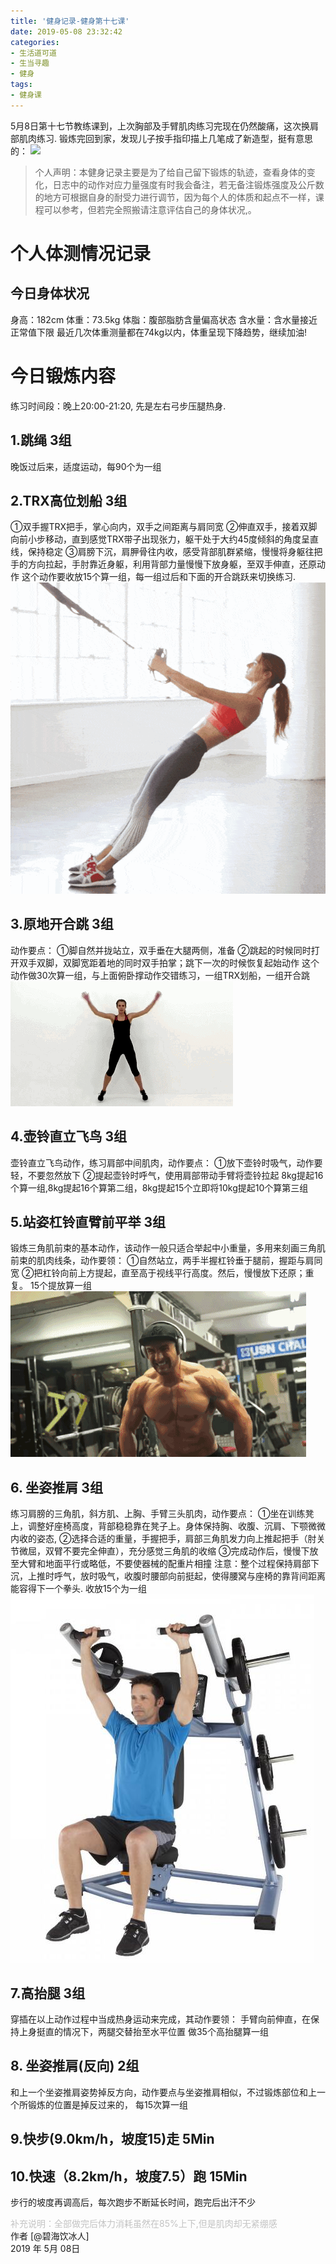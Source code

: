 ```yaml
---
title: '健身记录-健身第十七课'
date: 2019-05-08 23:32:42
categories:
- 生活道可道
- 生当寻趣
- 健身
tags:
- 健身课
---
```



5月8日第十七节教练课到，上次胸部及手臂肌肉练习完现在仍然酸痛，这次换肩部肌肉练习.
锻炼完回到家，发现儿子按手指印描上几笔成了新造型，挺有意思的：
![](https://raw.githubusercontent.com/liruixue/muqiaosite/master/images/life-gym/class17-home.jpeg)
<!-- more -->
>个人声明：本健身记录主要是为了给自己留下锻炼的轨迹，查看身体的变化，日志中的动作对应力量强度有时我会备注，若无备注锻炼强度及公斤数的地方可根据自身的耐受力进行调节，因为每个人的体质和起点不一样，课程可以参考，但若完全照搬请注意评估自己的身体状况,。


#  个人体测情况记录
##  今日身体状况
身高：182cm
体重：73.5kg
体脂：腹部脂肪含量偏高状态
含水量：含水量接近正常值下限
最近几次体重测量都在74kg以内，体重呈现下降趋势，继续加油!
#  今日锻炼内容
练习时间段：晚上20:00-21:20, 先是左右弓步压腿热身.
##  1.跳绳   3组
晚饭过后来，适度运动，每90个为一组
##  2.TRX高位划船   3组
①双手握TRX把手，掌心向内，双手之间距离与肩同宽
②伸直双手，接着双脚向前小步移动，直到感觉TRX带子出现张力，躯干处于大约45度倾斜的角度呈直线，保持稳定
③肩膀下沉，肩胛骨往内收，感受背部肌群紧缩，慢慢将身躯往把手的方向拉起，手肘靠近身躯，利用背部力量慢慢下放身躯，至双手伸直，还原动作
这个动作要收放15个算一组，每一组过后和下面的开合跳跃来切换练习.
![](https://raw.githubusercontent.com/liruixue/muqiaosite/master/images/life-gym/class3-trx.gif)
##  3.原地开合跳   3组
动作要点：
①脚自然并拢站立，双手垂在大腿两侧，准备
②跳起的时候同时打开双手双脚，双脚宽距着地的同时双手拍掌；跳下一次的时候恢复起始动作
这个动作做30次算一组，与上面俯卧撑动作交错练习，一组TRX划船，一组开合跳
![](https://raw.githubusercontent.com/liruixue/muqiaosite/master/images/life-gym/class1-jump-papa.gif)
##  4.壶铃直立飞鸟   3组
壶铃直立飞鸟动作，练习肩部中间肌肉，动作要点：
①放下壶铃时吸气，动作要轻，不要忽然放下
②提起壶铃时呼气，使用肩部带动手臂将壶铃拉起
8kg提起16个算一组,8kg提起16个算第二组，8kg提起15个立即将10kg提起10个算第三组
##  5.站姿杠铃直臂前平举  3组
锻炼三角肌前束的基本动作，该动作一般只适合举起中小重量，多用来刻画三角肌前束的肌肉线条，动作要领：
①自然站立，两手半握杠铃垂于腿前，握距与肩同宽
②把杠铃向前上方提起，直至高于视线平行高度。然后，慢慢放下还原；重复。 
15个提放算一组
![](https://raw.githubusercontent.com/liruixue/muqiaosite/master/images/life-gym/class5-ganglin.gif)
##  6. 坐姿推肩  3组
练习肩膀的三角肌，斜方肌、上胸、手臂三头肌肉，动作要点：
①坐在训练凳上，调整好座椅高度，背部稳稳靠在凳子上。身体保持胸、收腹、沉肩、下颚微微内收的姿态,
②选择合适的重量，手握把手，肩部三角肌发力向上推起把手（肘关节微屈，双臂不要完全伸直），充分感觉三角肌的收缩
③完成动作后，慢慢下放至大臂和地面平行或略低，不要使器械的配重片相撞
注意：整个过程保持肩部下沉，上推时呼气，放时吸气，收腹时腰部向前挺起，使得腰窝与座椅的靠背间距离能容得下一个拳头.
收放15个为一组
![](https://raw.githubusercontent.com/liruixue/muqiaosite/master/images/life-gym/class5-tuijian.jpg)
##  7.高抬腿   3组
穿插在以上动作过程中当成热身运动来完成，其动作要领：
手臂向前伸直，在保持上身挺直的情况下，两腿交替抬至水平位置
做35个高抬腿算一组
##  8. 坐姿推肩(反向)  2组
和上一个坐姿推肩姿势掉反方向，动作要点与坐姿推肩相似，不过锻炼部位和上一个所锻炼的位置是掉反过来的，
每15次算一组

##  9.快步(9.0km/h，坡度15)走          5Min
##  10.快速（8.2km/h，坡度7.5）跑          15Min
步行的坡度再调高后，每次跑步不断延长时间，跑完后出汗不少


<font color=#c3c3c3>补充说明：全部做完后体力消耗虽然在85%上下,但是肌肉却无紧绷感</font>
</br>
作者 [@碧海饮冰人]    
2019 年 5月 08日    



